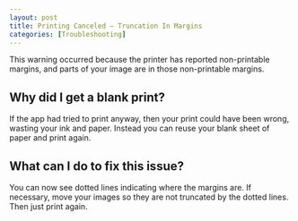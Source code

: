 ```yaml
---
layout: post
title: Printing Canceled – Truncation In Margins
categories: [Troubleshooting]
---
```


This warning occurred because the printer has reported non-printable margins, and parts of your image are in those non-printable margins.

## Why did I get a blank print?

If the app had tried to print anyway, then your print could have been wrong, wasting your ink and paper. Instead you can reuse your blank sheet of paper and print again.

## What can I do to fix this issue?

You can now see dotted lines indicating where the margins are. If necessary, move your images so they are not truncated by the dotted lines. Then just print again.
